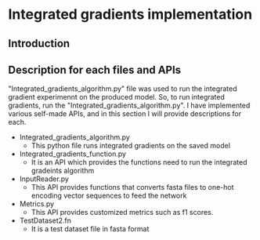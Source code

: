 # Integrated gradients implementation
## Introduction

## Description for each files and APIs
<p>"Integrated_gradients_algorithm.py" file was used to run the integrated gradient experimennt on the produced model. So, to run integrated gradients, run the "Integrated_gradients_algorithm.py". I have implemented various self-made APIs, and in this section I will provide descriptions for each.</p>
<ul>
  <li>Integrated_gradients_algorithm.py
    <ul>
      <li>This python file runs integrated gradients on the saved model</li>
    </ul>
  </li>
  <li>Integrated_gradients_function.py
    <ul>
      <li>It is an API which provides the functions need to run the integrated gradeints algorithm</li>
    </ul>
  </li>
  <li>InputReader.py
    <ul>
      <li>This API provides functions that converts fasta files to one-hot encoding vector sequences to feed the network</li>
    </ul>
  </li>
  <li>Metrics.py
    <ul>
      <li>This API provides customized metrics such as f1 scores.</li>
    </ul>
  </li>
  <li>TestDataset2.fn
    <ul>
      <li>It is a test dataset file in fasta format</li>
    </ul>
  </li>
